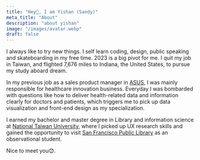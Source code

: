 ```yaml
---
title: "Hey👋, I am Yishan (Sandy)"
meta_title: "About"
description: "about yishan"
image: "/images/avatar.webp"
draft: false
---
```


I always like to try new things. I self learn coding, design, public speaking and skateboarding in my free time. 2023 is a big pivot for me. I quit my job in Taiwan, and flighted 7,676 miles to Indiana, the United States, to pursue my study aboard dream.

In my previous job as a sales product manager in [ASUS](https://www.asus.com/), I was mainly responsible for healthcare innovation business. Everyday I was bombarded with questions like how to deliver health-related data and information clearly for doctors and patients, which triggers me to pick up data visualization and front-end design as my specialization.

I earned my bachelor and master degree in Library and information science at [National Taiwan University](https://www.ntu.edu.tw/english/), where I picked up UX research skills and gained the opportunity to visit [San Francisco Public Library](https://sfpl.org/) as an observational student.

Nice to meet you😊.
